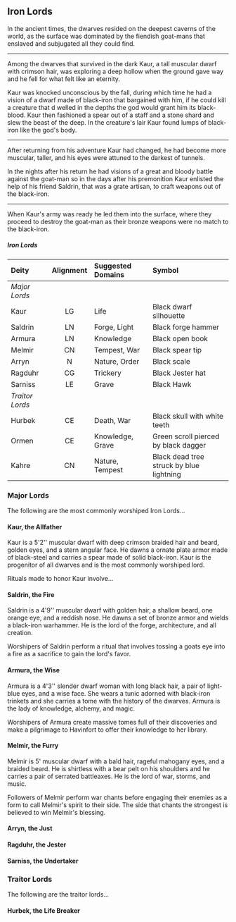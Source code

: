 ## Iron Lords
In the ancient times, the dwarves resided on the deepest caverns of the world, as the surface was dominated by the fiendish goat-mans that enslaved and subjugated all they could find.
___
Among the dwarves that survived in the dark Kaur, a tall muscular dwarf with crimson hair, was exploring a deep hollow when the ground gave way and he fell for what felt like an eternity.

Kaur was knocked unconscious by the fall, during which time he had a vision of a dwarf made of black-iron that bargained with him, if he could kill a creature that d welled in the depths the god would grant him its black-blood. Kaur then fashioned a spear out of a staff and a stone shard and slew the beast of the deep. In the creature's lair Kaur found lumps of black-iron like the god's body.
___
After returning from his adventure Kaur had changed, he had become more muscular, taller, and his eyes were attuned to the darkest of tunnels.

In the nights after his return he had visions of a great and bloody battle against the goat-man so in the days after his premonition Kaur enlisted the help of his friend Saldrin, that was a grate artisan, to craft weapons out of the black-iron.
___
When Kaur's army was ready he led them into the surface, where they proceed to destroy the goat-man as their bronze weapons were no match to the black-iron.


<div class='wide'>

##### Iron Lords
| Deity         | Alignment | Suggested Domains | Symbol                                   |
|:--------------|:--:|:-------------------------|:-----------------------------------------|
|*Major Lords*  |    |                          |                                          |
| Kaur          | LG | Life                     | Black dwarf silhouette                   |
| Saldrin       | LN | Forge, Light             | Black forge hammer                       |
| Armura        | LN | Knowledge                | Black open book                          |
| Melmir        | CN | Tempest, War             | Black spear tip                          |
| Arryn         |  N | Nature, Order            | Black scale                              |
| Ragduhr       | CG | Trickery                 | Black Jester hat                         |
| Sarniss       | LE | Grave                    | Black Hawk                               |
|*Traitor Lords*|    |                          |                                          |
| Hurbek        | CE | Death, War               | Black skull with white teeth             |
| Ormen         | CE | Knowledge, Grave         | Green scroll pierced by black dagger     |
| Kahre         | CN | Nature, Tempest          | Black dead tree struck by blue lightning |

</div>


### Major Lords
The following are the most commonly worshiped Iron Lords...


#### Kaur, the Allfather
Kaur is a 5'2'' muscular dwarf with deep crimson braided hair and beard, golden eyes, and a stern angular face. He dawns a ornate plate armor made of black-steel and carries a spear made of solid black-iron. Kaur is the progenitor of all dwarves and is the most commonly worshiped lord.

Rituals made to honor Kaur involve...


#### Saldrin, the Fire
Saldrin is a 4'9'' muscular dwarf with golden hair, a shallow beard, one orange eye, and a reddish nose. He dawns a set of bronze armor and wields a black-iron warhammer. He is the lord of the forge, architecture, and all creation.

Worshipers of Saldrin perform a ritual that involves tossing a goats eye into a fire as a sacrifice to gain the lord's favor.


#### Armura, the Wise
Armura is a 4'3'' slender dwarf woman with long black hair, a pair of light-blue eyes, and a wise face. She wears a tunic adorned with black-iron trinkets and she carries a tome with the history of the dwarves. Armura is the lady of knowledge, alchemy, and magic.

Worshipers of Armura create massive tomes full of their discoveries and make a pilgrimage to Havinfort to offer their knowledge to her library.


#### Melmir, the Furry
Melmir is 5' muscular dwarf with a bald hair, rageful mahogany eyes, and a braided beard. He is shirtless with a bear pelt on his shoulders and he carries a pair of serrated battleaxes. He is the lord of war, storms, and music.

Followers of Melmir perform war chants before engaging their enemies as a form to call Melmir's spirit to their side. The side that chants the strongest is believed to win Melmir's blessing.


#### Arryn, the Just


#### Ragduhr, the Jester


#### Sarniss, the Undertaker



### Traitor Lords
The following are the traitor lords...


#### Hurbek, the Life Breaker